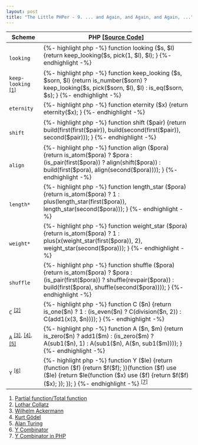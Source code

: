 ```yaml
---
layout: post
title: "The Little PHPer - 9. ... and Again, and Again, and Again, ..."
---
```


<style>
.post-title {
    font-size: 31px;   
}
</style>

<table>
    <thead>
        <tr>
            <th>
                Scheme
            </th>
            <th>
                PHP <span class="sc-ref">[<a href="https://github.com/whitephp/the-little-phper/blob/master/src/chapter_9.php" target="_whitephp-ref">Source Code</a>]</span>
            </th>
        </tr>
    </thead>
    <tbody>
        <tr>
            <td>
            <code>
            looking 
            </code>
            </td>
            <td>
            {%- highlight php -%}
function looking
($s, $l)
{return
    keep_looking($s, pick(1, $l), $l);
}
            {%- endhighlight -%}
            </td>
        </tr>
        <tr>
            <td>
            <code>keep-looking</code>
            <sup><a href="#partial-function">[1]</a></sup>
            </td>
            <td>
            {%- highlight php -%}
function keep_looking
($s, $sorn, $l)
{return
    is_number($sorn) ? keep_looking($s, pick($sorn, $l), $l)
    : is_eq($sorn, $s);
}
            {%- endhighlight -%}
            </td>
        </tr>
        <tr>
            <td>
            <code>eternity</code>
            </td>
            <td>
            {%- highlight php -%}
function eternity
($x)
{return
    eternity($x);
}
            {%- endhighlight -%}
            </td>
        </tr>
        <tr>
            <td>
            <code>
            shift
            </code>
            </td>
            <td>
            {%- highlight php -%}
function shift
($pair)
{return
    build(first(first($pair)), 
          build(second(first($pair)), 
                second($pair)));
}
            {%- endhighlight -%}
            </td>
        </tr>
        <tr>
            <td>
            <code>
            align
            </code>
            </td>
            <td>
            {%- highlight php -%}
function align
($pora)
{return
    is_atom($pora) ? $pora 
    : (is_pair(first($pora)) ? align(shift($pora))
      : build(first($pora), align(second($pora))));
}
            {%- endhighlight -%}
            </td>
        </tr>
        <tr>
            <td>
            <code>
            length*
            </code>
            </td>
            <td>
            {%- highlight php -%}
function length_star
($pora)
{return
    is_atom($pora) ? 1
    : plus(length_star(first($pora)), length_star(second($pora)));
}
            {%- endhighlight -%}
            </td>
        </tr>
        <tr>
            <td>
            <code>
            weight*
            </code>
            </td>
            <td>
            {%- highlight php -%}
function weight_star
($pora)
{return
    is_atom($pora) ? 1
    : plus(x(weight_star(first($pora)), 2), 
             weight_star(second($pora)));
}
            {%- endhighlight -%}
            </td>
        </tr>
        <tr>
            <td>
            <code>
            shuffle
            </code>
            </td>
            <td>
            {%- highlight php -%}
function shuffle
($pora) 
{return
    is_atom($pora) ? $pora
    : (is_pair(first($pora)) ? shuffle(revpair($pora))
      : build(first($pora), shuffle(second($pora))));
}
            {%- endhighlight -%}
            </td>
        </tr>
        <tr>
            <td>
            <code>C</code>
            <sup><a href="#lothar-c">[2]</a></sup>
            </td>
            <td>
            {%- highlight php -%}
function C
($n)
{return
    is_one($n) ? 1
    : (is_even($n) ? C(division($n, 2))
      : C(add1(x(3, $n))));
}
            {%- endhighlight -%}
            </td>
        </tr>
        <tr>
            <td>
            <code>A</code>
            <sup><a href="#wilhelm-a">[3]</a>,</sup>
            <sup><a href="#alan-t">[4]</a>,</sup>
            <sup><a href="#kurt-g">[5]</a></sup>
            </td>
            <td>
            {%- highlight php -%}
function A
($n, $m)
{return
    is_zero($n) ? add1($m)
    : (is_zero($m) ? A(sub1($n), 1)
      : A(sub1($n), A($n, sub1($m))));
}
            {%- endhighlight -%}
            </td>
        </tr>
        <tr>
            <td>
            <code>Y</code>
            <sup><a href="#y-combinator">[6]</a></sup>
            </td>
            <td>
            {%- highlight php -%}
function Y
($le)
{return
    (function ($f) 
     {return
        $f($f);
     })(function ($f) use ($le) 
        {return
            $le(function ($x) use ($f) 
                {return
                    $f($f)($x);
                });
        });
}
            {%- endhighlight -%}
            <sup><a href="#y-in-php">[7]</a></sup>
            </td>
        </tr>
    </tbody>
</table>

<ol>
    <li id="partial-function"><a href="https://en.wikipedia.org/wiki/Partial_function" target="_whitephp-ref">Partial function/Total function</a></li>
    <li id="lothar-c"><a href="https://en.wikipedia.org/wiki/Lothar_Collatz" target="_whitephp-ref">Lothar Collatz</a></li>
    <li id="wilhelm-a"><a href="https://en.wikipedia.org/wiki/Wilhelm_Ackermann" target="_whitephp-ref">Wilhelm Ackermann</a></li>
    <li id="kurt-g"><a href="https://en.wikipedia.org/wiki/Gödel%27s_incompleteness_theorems" target="_whitephp-ref">Kurt Gödel</a></li>
    <li id="alan-t"><a href="https://en.wikipedia.org/wiki/Halting_problem" target="_whitephp-ref">Alan Turing</a></li>
    <li id="y-combinator"><a href="https://en.wikipedia.org/wiki/Y_Combinator" target="_whitephp-ref">Y Combinator</a></li>
    <li id="y-in-php"><a href="https://php100.wordpress.com/2009/04/13/php-y-combinator/" target="_whitephp-ref">Y Combinator in PHP</a></li>
<p></p>
</ol>
